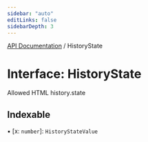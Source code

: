 ```yaml
---
sidebar: "auto"
editLinks: false
sidebarDepth: 3
---
```


[API Documentation](../index.md) / HistoryState

# Interface: HistoryState

Allowed HTML history.state

## Indexable

▪ [x: `number`]: `HistoryStateValue`
